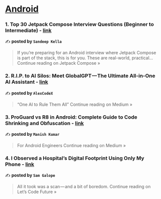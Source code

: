 
<h1><a href=https://medium.com/tag/android/recommended target="_blank" rel="noopener noreferrer">Android</a></h1>
<h3>1. Top 30 Jetpack Compose Interview Questions (Beginner to Intermediate) - <a href="https://medium.com/kotlin-android-chronicle/top-30-jetpack-compose-interview-questions-beginner-to-intermediate-14ab1310bf6b?source=rss------android-5" target="_blank" rel="noopener noreferrer">link</a></h3>

✍️ **posted by `Sandeep Kella`**

<blockquote>If you’re preparing for an Android interview where Jetpack Compose is part of the stack, this is for you. These are real-world, practical…
Continue reading on Jetpack Compose »</blockquote>

<h3>2. R.I.P. to AI Silos: Meet GlobalGPT — The Ultimate All-in-One AI Assistant - <a href="https://medium.com/@AlexCodeX/r-i-p-to-ai-silos-meet-globalgpt-the-ultimate-all-in-one-ai-assistant-9992b722ae63?source=rss------android-5" target="_blank" rel="noopener noreferrer">link</a></h3>

✍️ **posted by `AlexCodeX`**

<blockquote>“One AI to Rule Them All”
Continue reading on Medium »</blockquote>

<h3>3. ProGuard vs R8 in Android: Complete Guide to Code Shrinking and Obfuscation - <a href="https://medium.com/@manishkumar_75473/proguard-vs-r8-in-android-complete-guide-to-code-shrinking-and-obfuscation-5a34a64adbb7?source=rss------android-5" target="_blank" rel="noopener noreferrer">link</a></h3>

✍️ **posted by `Manish Kumar`**

<blockquote>For Android Engineers
Continue reading on Medium »</blockquote>

<h3>4. I Observed a Hospital’s Digital Footprint Using Only My Phone - <a href="https://medium.com/lets-code-future/i-observed-a-hospitals-digital-footprint-using-only-my-phone-dbf4da60cd9b?source=rss------android-5" target="_blank" rel="noopener noreferrer">link</a></h3>

✍️ **posted by `Sam Galope`**

<blockquote>All it took was a scan — and a bit of boredom.
Continue reading on Let’s Code Future »</blockquote>

